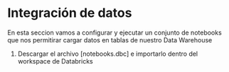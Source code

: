# Integración de datos

En esta seccion vamos a configurar y ejecutar un conjunto de notebooks que nos permitirar cargar datos en tablas de nuestro Data Warehouse

1. Descargar el archivo [notebooks.dbc] e importarlo dentro del workspace de Databricks
